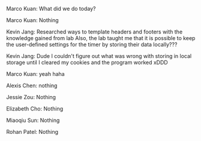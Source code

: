 Marco Kuan: What did we do today?

Marco Kuan: Nothing

Kevin Jang: Researched ways to template headers and footers with the knowledge gained from lab
Also, the lab taught me that it is possible to keep the user-defined settings for the timer by storing their data locally???

Kevin Jang: Dude I couldn't figure out what was wrong with storing in local storage until I cleared my cookies and the program worked xDDD

Marco Kuan: yeah haha

Alexis Chen: nothing

Jessie Zou: Nothing

Elizabeth Cho: Nothing

Miaoqiu Sun: Nothing

Rohan Patel: Nothing
